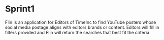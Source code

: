 Sprint1
=======

Flin is an application for Editors of TimeInc to find YouTube posters whose social media postage aligns with editors brands or content. Editors will fill in filters provided and Flin will return the searches that best fit the criteria. 